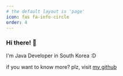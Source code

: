 ```yaml
---
# the default layout is 'page'
icon: fas fa-info-circle
order: 4
---
```


### Hi there! 👋

I'm Java Developer in South Korea :D

if you want to know more? plz, visit [my github](https://github.com/Chiptune93)